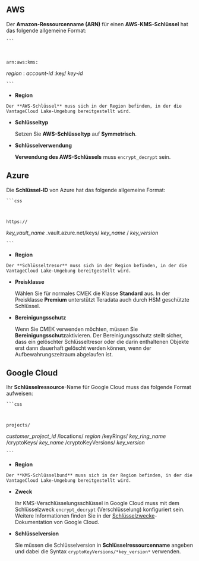 AWS
---

Der **Amazon-Ressourcenname (ARN)** für einen **AWS-KMS-Schlüssel** hat das folgende allgemeine Format:

    ```



    arn:aws:kms:

*region* : *account-id* :key/ *key-id*

    ```

-   **Region**

<!-- -->

    Der **AWS-Schlüssel** muss sich in der Region befinden, in der die VantageCloud Lake-Umgebung bereitgestellt wird.

-   **Schlüsseltyp**

    Setzen Sie **AWS-Schlüsseltyp** auf **Symmetrisch**.

-   **Schlüsselverwendung**

    **Verwendung des AWS-Schlüssels** muss `encrypt_decrypt` sein.

Azure
-----

Die **Schlüssel-ID** von Azure hat das folgende allgemeine Format:

    ```css



    https://

*key\_vault\_name* .vault.azure.net/keys/ *key\_name* / *key\_version*

    ```

-   **Region**

<!-- -->

    Der **Schlüsseltresor** muss sich in der Region befinden, in der die VantageCloud Lake-Umgebung bereitgestellt wird.

-   **Preisklasse**

    Wählen Sie für normales CMEK die Klasse **Standard** aus. In der Preisklasse **Premium** unterstützt Teradata auch durch HSM geschützte Schlüssel.

-   **Bereinigungsschutz**

    Wenn Sie CMEK verwenden möchten, müssen Sie **Bereinigungsschutz**aktivieren. Der Bereinigungsschutz stellt sicher, dass ein gelöschter Schlüsseltresor oder die darin enthaltenen Objekte erst dann dauerhaft gelöscht werden können, wenn der Aufbewahrungszeitraum abgelaufen ist.

Google Cloud
------------

Ihr **Schlüsselressource**-Name für Google Cloud muss das folgende Format aufweisen:

    ```css



    projects/

*customer\_project\_id* /locations/ *region* /keyRings/ *key\_ring\_name* /cryptoKeys/ *key\_name* /cryptoKeyVersions/ *key\_version*

    ```

-   **Region**

<!-- -->

    Der **KMS-Schlüsselbund** muss sich in der Region befinden, in der die VantageCloud Lake-Umgebung bereitgestellt wird.

-   **Zweck**

    Ihr KMS-Verschlüsselungsschlüssel in Google Cloud muss mit dem Schlüsselzweck `encrypt_decrypt` (Verschlüsselung) konfiguriert sein. Weitere Informationen finden Sie in der [Schlüsselzwecke](https://cloud.google.com/kms/docs/algorithms#key_purposes)-Dokumentation von Google Cloud.

-   **Schlüsselversion**

    Sie müssen die Schlüsselversion in **Schlüsselressourcenname** angeben und dabei die Syntax `cryptoKeyVersions/*key_version*` verwenden.

